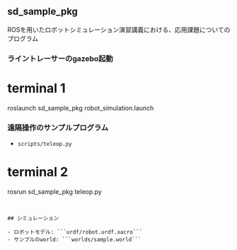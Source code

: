 ## sd_sample_pkg

ROSを用いたロボットシミュレーション演習講義における、応用課題についてのプログラム


### ライントレーサーのgazebo起動

# terminal 1
roslaunch sd_sample_pkg robot_simulation.launch

### 遠隔操作のサンプルプログラム

- ```scripts/teleop.py```

# terminal 2
rosrun sd_sample_pkg teleop.py
```


## シミュレーション

- ロボットモデル: ```urdf/robot.urdf.xacro```
- サンプルのworld: ```worlds/sample.world```
